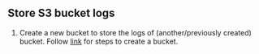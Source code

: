 ## Store S3 bucket logs

1. Create a new bucket to store the logs of (another/previously created) bucket. Follow [link](https://github.com/FatemaZahra/cloud_computing/blob/main/S3-bucket/S3bucket.md) for steps to create a bucket.
